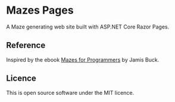 # Mazes Pages

A Maze generating web site built with ASP.NET Core Razor Pages.

## Reference

Inspired by the ebook [Mazes for Programmers](http://www.mazesforprogrammers.com/) by Jamis Buck.

## Licence

This is open source software under the MIT licence.
